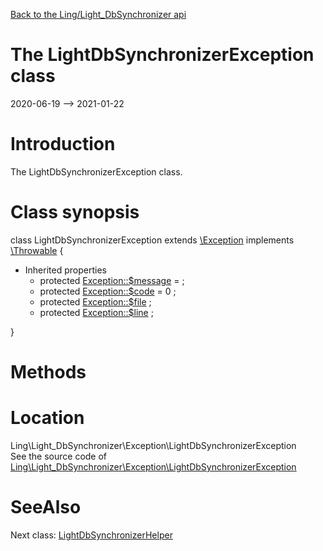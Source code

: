 [Back to the Ling/Light_DbSynchronizer api](https://github.com/lingtalfi/Light_DbSynchronizer/blob/master/doc/api/Ling/Light_DbSynchronizer.md)



The LightDbSynchronizerException class
================
2020-06-19 --> 2021-01-22






Introduction
============

The LightDbSynchronizerException class.



Class synopsis
==============


class <span class="pl-k">LightDbSynchronizerException</span> extends [\Exception](http://php.net/manual/en/class.exception.php) implements [\Throwable](http://php.net/manual/en/class.throwable.php) {

- Inherited properties
    - protected  [Exception::$message](#property-message) =  ;
    - protected  [Exception::$code](#property-code) = 0 ;
    - protected  [Exception::$file](#property-file) ;
    - protected  [Exception::$line](#property-line) ;

}






Methods
==============






Location
=============
Ling\Light_DbSynchronizer\Exception\LightDbSynchronizerException<br>
See the source code of [Ling\Light_DbSynchronizer\Exception\LightDbSynchronizerException](https://github.com/lingtalfi/Light_DbSynchronizer/blob/master/Exception/LightDbSynchronizerException.php)



SeeAlso
==============
Next class: [LightDbSynchronizerHelper](https://github.com/lingtalfi/Light_DbSynchronizer/blob/master/doc/api/Ling/Light_DbSynchronizer/Helper/LightDbSynchronizerHelper.md)<br>
